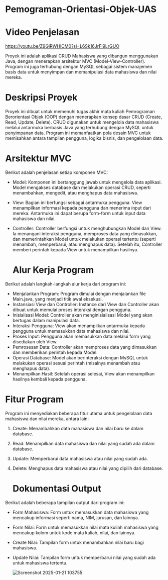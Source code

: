 # Pemograman-Orientasi-Objek-UAS

# Video Penjelasan 

https://youtu.be/Z9GiRWHICM0?si=L6Sk16JrFi9LrGUO

Proyek ini adalah aplikasi CRUD Mahasiswa yang dibangun menggunakan Java, dengan menerapkan arsitektur MVC (Model-View-Controller). Program ini juga terhubung dengan MySQL sebagai sistem manajemen basis data untuk menyimpan dan memanipulasi data mahasiswa dan nilai mereka.

# Deskripsi Proyek
Proyek ini dibuat untuk memenuhi tugas akhir mata kuliah Pemrograman Berorientasi Objek (OOP) dengan menerapkan konsep dasar CRUD (Create, Read, Update, Delete). CRUD digunakan untuk mengelola data mahasiswa melalui antarmuka berbasis Java yang terhubung dengan MySQL untuk penyimpanan data. Program ini memanfaatkan pola desain MVC untuk memisahkan antara tampilan pengguna, logika bisnis, dan pengelolaan data.

# Arsitektur MVC
Berikut adalah penjelasan setiap komponen MVC:

* Model: Komponen ini bertanggung jawab untuk mengelola data aplikasi. Model mengakses database dan melakukan operasi CRUD, seperti menambahkan, mengedit, atau menghapus data mahasiswa.

* View: Bagian ini berfungsi sebagai antarmuka pengguna. View menampilkan informasi kepada pengguna dan menerima input dari mereka. Antarmuka ini dapat berupa form-form untuk input data mahasiswa dan nilai.

* Controller: Controller berfungsi untuk menghubungkan Model dan View. Ia menangani interaksi pengguna, memproses data yang dimasukkan, dan memerintahkan Model untuk melakukan operasi tertentu (seperti menambah, memperbarui, atau menghapus data). Setelah itu, Controller memberi perintah kepada View untuk menampilkan hasilnya.

  # Alur Kerja Program
Berikut adalah langkah-langkah alur kerja dari program ini:

* Menjalankan Program: Program dimulai dengan menjalankan file Main.java, yang menjadi titik awal eksekusi.
* Instansiasi View dan Controller: Instance dari View dan Controller akan dibuat untuk memulai proses interaksi dengan pengguna.
* Inisialisasi Model: Controller akan menginisialisasi Model yang akan bertugas dalam manipulasi data.
* Interaksi Pengguna: View akan menampilkan antarmuka kepada pengguna untuk memasukkan data mahasiswa dan nilai.
* Proses Input: Pengguna akan memasukkan data melalui form yang disediakan oleh View.
* Pemrosesan Data: Controller akan memproses data yang dimasukkan dan memberikan perintah kepada Model.
* Operasi Database: Model akan berinteraksi dengan MySQL untuk melakukan operasi sesuai perintah (misalnya menambah atau menghapus data).
* Menampilkan Hasil: Setelah operasi selesai, View akan menampilkan hasilnya kembali kepada pengguna.

# Fitur Program
Program ini menyediakan beberapa fitur utama untuk pengelolaan data mahasiswa dan nilai mereka, antara lain:

1. Create: Menambahkan data mahasiswa dan nilai baru ke dalam database.
2. Read: Menampilkan data mahasiswa dan nilai yang sudah ada dalam database.
3. Update: Memperbarui data mahasiswa atau nilai yang sudah ada.
4. Delete: Menghapus data mahasiswa atau nilai yang dipilih dari database.

   # Dokumentasi Output
Berikut adalah beberapa tampilan output dari program ini:

* Form Mahasiswa: Form untuk memasukkan data mahasiswa yang mencakup informasi seperti nama, NIM, jurusan, dan lainnya.
* Form Nilai: Form untuk memasukkan nilai mata kuliah mahasiswa yang mencakup kolom untuk kode mata kuliah, nilai, dan lainnya.
* Create Nilai: Tampilan form untuk menambahkan nilai baru bagi mahasiswa.
* Update Nilai: Tampilan form untuk memperbarui nilai yang sudah ada untuk mahasiswa tertentu.

  ![Screenshot 2025-01-21 103755](https://github.com/user-attachments/assets/f09addd1-820d-473d-b464-28185bf39762)

